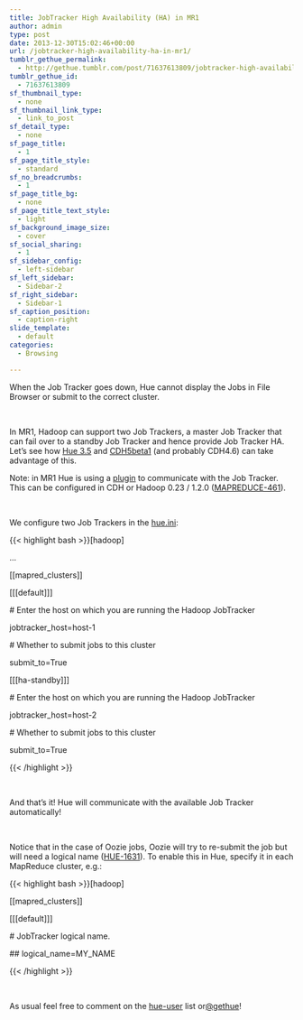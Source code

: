 ```yaml
---
title: JobTracker High Availability (HA) in MR1
author: admin
type: post
date: 2013-12-30T15:02:46+00:00
url: /jobtracker-high-availability-ha-in-mr1/
tumblr_gethue_permalink:
  - http://gethue.tumblr.com/post/71637613809/jobtracker-high-availability-ha-in-mr1
tumblr_gethue_id:
  - 71637613809
sf_thumbnail_type:
  - none
sf_thumbnail_link_type:
  - link_to_post
sf_detail_type:
  - none
sf_page_title:
  - 1
sf_page_title_style:
  - standard
sf_no_breadcrumbs:
  - 1
sf_page_title_bg:
  - none
sf_page_title_text_style:
  - light
sf_background_image_size:
  - cover
sf_social_sharing:
  - 1
sf_sidebar_config:
  - left-sidebar
sf_left_sidebar:
  - Sidebar-2
sf_right_sidebar:
  - Sidebar-1
sf_caption_position:
  - caption-right
slide_template:
  - default
categories:
  - Browsing

---
```

<p id="docs-internal-guid-60fb361f-4405-815e-a36b-72434b0895db">
  When the Job Tracker goes down, Hue cannot display the Jobs in File Browser or submit to the correct cluster.
</p>

&nbsp;

In MR1, Hadoop can support two Job Trackers, a master Job Tracker that can fail over to a standby Job Tracker and hence provide Job Tracker HA. Let’s see how [Hue 3.5][1] and [CDH5beta1][2] (and probably CDH4.6) can take advantage of this.

Note: in MR1 Hue is using a [plugin][3] to communicate with the Job Tracker. This can be configured in CDH or Hadoop 0.23 / 1.2.0 ([MAPREDUCE-461][4]).

&nbsp;

We configure two Job Trackers in the [hue.ini][5]:

{{< highlight bash >}}[hadoop]

...

[[mapred_clusters]]

[[[default]]]

\# Enter the host on which you are running the Hadoop JobTracker

jobtracker_host=host-1

\# Whether to submit jobs to this cluster

submit_to=True

[[[ha-standby]]]

\# Enter the host on which you are running the Hadoop JobTracker

jobtracker_host=host-2

\# Whether to submit jobs to this cluster

submit_to=True

{{< /highlight >}}

&nbsp;

And that’s it! Hue will communicate with the available Job Tracker automatically!

&nbsp;

Notice that in the case of Oozie jobs, Oozie will try to re-submit the job but will need a logical name ([HUE-1631][6]). To enable this in Hue, specify it in each MapReduce cluster, e.g.:

{{< highlight bash >}}[hadoop]

[[mapred_clusters]]

[[[default]]]

\# JobTracker logical name.

\## logical_name=MY_NAME

{{< /highlight >}}

&nbsp;

As usual feel free to comment on the [hue-user][7] list or[@gethue][8]!

 [1]: http://gethue.tumblr.com/post/69115755563/hue-3-5-and-its-redesign-are-out
 [2]: http://www.cloudera.com/content/support/en/documentation/cdh5-documentation/cdh5-documentation-v5-latest.html
 [3]: http://cloudera.github.io/hue/docs-3.5.0/manual.html#_configure_mapreduce_0_20_mr1
 [4]: https://issues.apache.org/jira/browse/MAPREDUCE-461
 [5]: https://github.com/cloudera/hue/blob/master/desktop/conf.dist/hue.ini#L336
 [6]: https://issues.cloudera.org/browse/HUE-1631
 [7]: http://groups.google.com/a/cloudera.org/group/hue-user
 [8]: https://twitter.com/gethue
